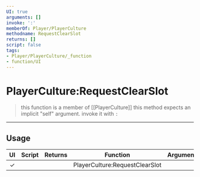 ```yaml
---
UI: true
arguments: []
invoke: ':'
memberOf: Player/PlayerCulture
methodname: RequestClearSlot
returns: []
script: false
tags:
- Player/PlayerCulture/_function
- function/UI
---
```

# PlayerCulture:RequestClearSlot
> this function is a member of [[PlayerCulture]]
> this method expects an implicit "self" argument. invoke it with `:`
-----
## Usage
|  UI | Script | Returns | Function | Arguments |
|:---:|:------:|-------:|:--------:|:---------|
|✓| ||PlayerCulture:RequestClearSlot||
